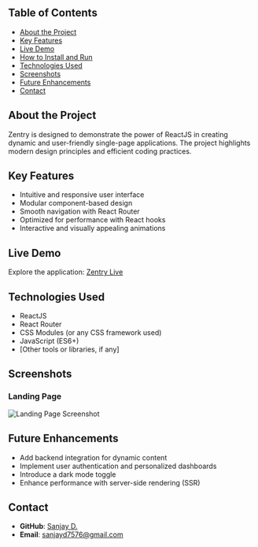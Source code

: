 ## Table of Contents
- [About the Project](#about-the-project)
- [Key Features](#key-features)
- [Live Demo](#live-demo)
- [How to Install and Run](#how-to-install-and-run)
- [Technologies Used](#technologies-used)
- [Screenshots](#screenshots)
- [Future Enhancements](#future-enhancements)
- [Contact](#contact)

## About the Project
Zentry is designed to demonstrate the power of ReactJS in creating dynamic and user-friendly single-page applications. The project highlights modern design principles and efficient coding practices.

## Key Features
- Intuitive and responsive user interface
- Modular component-based design
- Smooth navigation with React Router
- Optimized for performance with React hooks
- Interactive and visually appealing animations

## Live Demo
Explore the application: [Zentry Live](https://zentry-blue-kappa.vercel.app/)

## Technologies Used
- ReactJS
- React Router
- CSS Modules (or any CSS framework used)
- JavaScript (ES6+)
- [Other tools or libraries, if any]

## Screenshots
### Landing Page
![Landing Page Screenshot](![image](https://github.com/user-attachments/assets/d4b414ec-6e68-4204-855d-0307e2205702)
)

## Future Enhancements
- Add backend integration for dynamic content
- Implement user authentication and personalized dashboards
- Introduce a dark mode toggle
- Enhance performance with server-side rendering (SSR)

## Contact
- **GitHub**: [Sanjay D.](https://github.com/sanjayshre)
- **Email**: sanjayd7576@gmail.com
